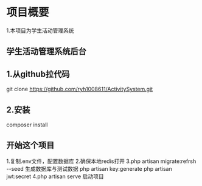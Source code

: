 # 项目概要
1.本项目为学生活动管理系统

## 学生活动管理系统后台
## 1.从github拉代码
git clone https://github.com/ryh1008611/ActivitySystem.git
## 2.安装
composer install
## 开始这个项目
1.复制.env文件，配置数据库
2.确保本地redis打开
3.php artisan migrate:refrsh --seed 生成数据库与测试数据
php artisan key:generate
php artisan jwt:secret
4.php artisan serve  启动项目


